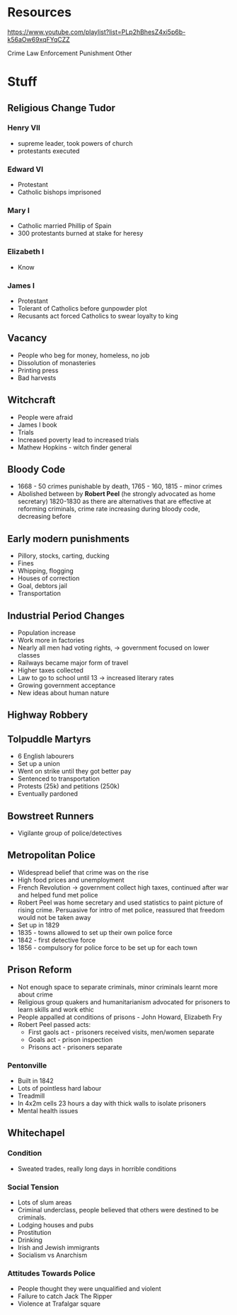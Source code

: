 # Resources
https://www.youtube.com/playlist?list=PLp2hBhesZ4xi5p6b-k56aOw69xqFYqCZZ

Crime
Law Enforcement
Punishment
Other


# Stuff
## Religious Change Tudor

### Henry VII
- supreme leader, took powers of church
- protestants executed
### Edward VI
- Protestant
- Catholic bishops imprisoned
### Mary I
- Catholic married Phillip of Spain
- 300 protestants burned at stake for heresy
### Elizabeth I
- Know
### James I
- Protestant
- Tolerant of Catholics before gunpowder plot
- Recusants act forced Catholics to swear loyalty to king

## Vacancy
- People who beg for money, homeless, no job
- Dissolution of monasteries
- Printing press
- Bad harvests
## Witchcraft
- People were afraid
- James I book
- Trials
- Increased poverty lead to increased trials
- Mathew Hopkins - witch finder general

## Bloody Code
- 1668 - 50 crimes punishable by death, 1765 - 160, 1815 - minor crimes
- Abolished between by **Robert Peel** (he strongly advocated as home secretary) 1820-1830 as there are alternatives that are effective at reforming criminals, crime rate increasing during bloody code, decreasing before
## Early modern punishments
- Pillory, stocks, carting, ducking
- Fines
- Whipping, flogging
- Houses of correction
- Goal, debtors jail
- Transportation
## Industrial Period Changes
- Population increase
- Work more in factories
- Nearly all men had voting rights, -> government focused on lower classes
- Railways became major form of travel
- Higher taxes collected
- Law to go to school until 13 -> increased literary rates
- Growing government acceptance
- New ideas about human nature
## Highway Robbery
## Tolpuddle Martyrs
- 6 English labourers
- Set up a union
- Went on strike until they got better pay
- Sentenced to transportation
- Protests (25k) and petitions (250k)
- Eventually pardoned
## Bowstreet Runners
- Vigilante group of police/detectives
## Metropolitan Police
- Widespread belief that crime was on the rise
- High food prices and unemployment
- French Revolution -> government collect high taxes, continued after war and helped fund met police
- Robert Peel was home secretary and used statistics to paint picture of rising crime. Persuasive for intro of met police, reassured that freedom would not be taken away
- Set up in 1829
- 1835 - towns allowed to set up their own police force
- 1842 - first detective force
- 1856 - compulsory for police force to be set up for each town

## Prison Reform
- Not enough space to separate criminals, minor criminals learnt more about crime
- Religious group quakers and humanitarianism advocated for prisoners to learn skills and work ethic
- People appalled at conditions of prisons - John Howard, Elizabeth Fry
- Robert Peel passed acts:
	- First gaols act - prisoners received visits, men/women separate
	- Goals act - prison inspection
	- Prisons act - prisoners separate
### Pentonville
- Built in 1842
- Lots of pointless hard labour
- Treadmill
- In 4x2m cells 23 hours a day with thick walls to isolate prisoners
- Mental health issues
## Whitechapel
### Condition
- Sweated trades, really long days in horrible conditions 
### Social Tension
- Lots of slum areas
- Criminal underclass, people believed that others were destined to be criminals.
- Lodging houses and pubs
- Prostitution
- Drinking
- Irish and Jewish immigrants
- Socialism vs Anarchism
### Attitudes Towards Police
- People thought they were unqualified and violent
- Failure to catch Jack The Ripper
- Violence at Trafalgar square
